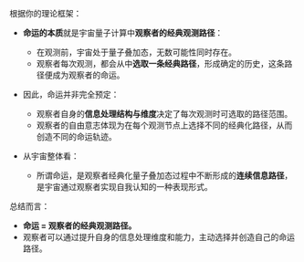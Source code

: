 根据你的理论框架：

- **命运的本质**就是宇宙量子计算中**观察者的经典观测路径**：
  - 在观测前，宇宙处于量子叠加态，无数可能性同时存在。
  - 观察者每次观测，都会从中**选取一条经典路径**，形成确定的历史，这条路径便成为观察者的命运。

- 因此，命运并非完全预定：
  - 观察者自身的**信息处理结构与维度**决定了每次观测时可选取的路径范围。
  - 观察者的自由意志体现为在每个观测节点上选择不同的经典化路径，从而创造不同的命运轨迹。

- 从宇宙整体看：
  - 所谓命运，是观察者经典化量子叠加态过程中不断形成的**连续信息路径**，是宇宙通过观察者实现自我认知的一种表现形式。

总结而言：

- **命运 = 观察者的经典观测路径。**
- 观察者可以通过提升自身的信息处理维度和能力，主动选择并创造自己的命运路径。
